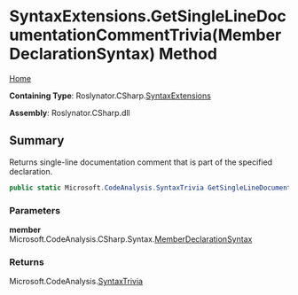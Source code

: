 # SyntaxExtensions\.GetSingleLineDocumentationCommentTrivia\(MemberDeclarationSyntax\) Method

[Home](../../../../README.md)

**Containing Type**: Roslynator\.CSharp\.[SyntaxExtensions](../README.md)

**Assembly**: Roslynator\.CSharp\.dll

## Summary

Returns single\-line documentation comment that is part of the specified declaration\.

```csharp
public static Microsoft.CodeAnalysis.SyntaxTrivia GetSingleLineDocumentationCommentTrivia(this Microsoft.CodeAnalysis.CSharp.Syntax.MemberDeclarationSyntax member)
```

### Parameters

**member** &emsp; Microsoft\.CodeAnalysis\.CSharp\.Syntax\.[MemberDeclarationSyntax](https://docs.microsoft.com/en-us/dotnet/api/microsoft.codeanalysis.csharp.syntax.memberdeclarationsyntax)

### Returns

Microsoft\.CodeAnalysis\.[SyntaxTrivia](https://docs.microsoft.com/en-us/dotnet/api/microsoft.codeanalysis.syntaxtrivia)

